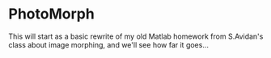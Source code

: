 # PhotoMorph
This will start as a basic rewrite of my old Matlab homework from S.Avidan's class about image morphing, and we'll see how far it goes...
